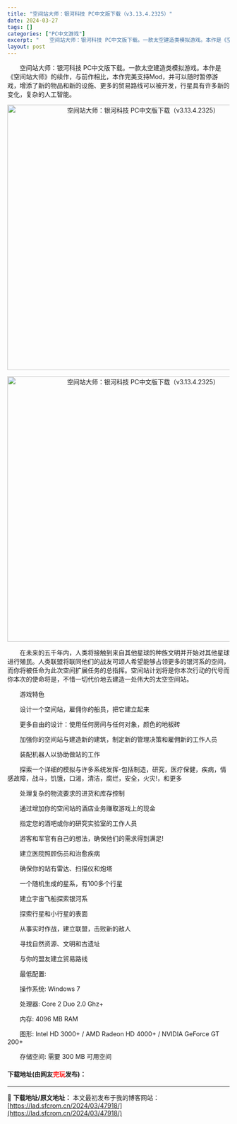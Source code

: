```yaml
---
title: "空间站大师：银河科技 PC中文版下载（v3.13.4.2325）"
date: 2024-03-27
tags: []
categories: ["PC中文游戏"]
excerpt: "　　空间站大师：银河科技 PC中文版下载。一款太空建造类模拟游戏。本作是《空间站大师》的续作，与前作相比，本作完美支持Mod，并可以随时暂停游戏，增添了新的物品和新的设施、更多的贸易路线可以被开发，行星具有许多新的变化，复杂的人工智能。 　　在未来的五千年内，人类将接触到来自其他星球的种族文明并开始&hellip;"
layout: post
---
```


 <p>　　空间站大师：银河科技 PC中文版下载。一款太空建造类模拟游戏。本作是《空间站大师》的续作，与前作相比，本作完美支持Mod，并可以随时暂停游戏，增添了新的物品和新的设施、更多的贸易路线可以被开发，行星具有许多新的变化，复杂的人工智能。</p> <p align="center"><img align="" border="0" src="https://lad.sfcrom.cn/wp-content/uploads/2024/03/20240327_66037fa1d2673.webp" width="600" alt="空间站大师：银河科技 PC中文版下载（v3.13.4.2325）" /></p> <p align="center"><img align="" border="0" src="https://lad.sfcrom.cn/wp-content/uploads/2024/03/20240327_66037fa269e52.webp" width="600" alt="空间站大师：银河科技 PC中文版下载（v3.13.4.2325）" /></p> <p>　　在未来的五千年内，人类将接触到来自其他星球的种族文明并开始对其他星球进行殖民。人类联盟将联同他们的战友可颂人希望能够占领更多的银河系的空间，而你将被任命为此次空间扩展任务的总指挥。空间站计划将是你本次行动的代号而你本次的使命将是，不惜一切代价地去建造一处伟大的太空空间站。</p> <p>　　游戏特色</p> <p>　　设计一个空间站，雇佣你的船员，把它建立起来</p> <p>　　更多自由的设计：使用任何房间与任何对象，颜色的地板砖</p> <p>　　加强你的空间站与建造新的建筑，制定新的管理决策和雇佣新的工作人员</p> <p>　　装配机器人以协助做站的工作</p> <p>　　探索一个详细的模拟与许多系统发挥-包括制造，研究，医疗保健，疾病，情感故障，战斗，饥饿，口渴，清洁，腐烂，安全，火灾!，和更多</p> <p>　　处理复杂的物流要求的进货和库存控制</p> <p>　　通过增加你的空间站的酒店业务赚取游戏上的现金</p> <p>　　指定您的酒吧或你的研究实验室的工作人员</p> <p>　　游客和军官有自己的想法，确保他们的需求得到满足!</p> <p>　　建立医院照顾伤员和治愈疾病</p> <p>　　确保你的站有雷达、扫描仪和炮塔</p> <p>　　一个随机生成的星系，有100多个行星</p> <p>　　建立宇宙飞船探索银河系</p> <p>　　探索行星和小行星的表面</p> <p>　　从事实时作战，建立联盟，击败新的敌人</p> <p>　　寻找自然资源、文明和古遗址</p> <p>　　与你的盟友建立贸易路线</p> <p>　　最低配置:</p> <p>　　操作系统: Windows 7</p> <p>　　处理器: Core 2 Duo 2.0 Ghz+</p> <p>　　内存: 4096 MB RAM</p> <p>　　图形: Intel HD 3000+ / AMD Radeon HD 4000+ / NVIDIA GeForce GT 200+</p> <p>　　存储空间: 需要 300 MB 可用空间</p> <p><h4>下载地址(由网友<font color="red">完玩</font>发布)：</h4></p> 

---
📖 **下载地址/原文地址：** 本文最初发布于我的博客网站：[https://lad.sfcrom.cn/2024/03/47918/](https://lad.sfcrom.cn/2024/03/47918/)

